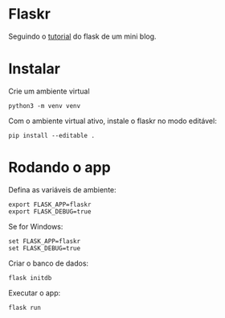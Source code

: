 # Flaskr
Seguindo o [tutorial](http://flask.pocoo.org/docs/0.12/tutorial) do flask de um mini blog.

# Instalar

Crie um ambiente virtual

```python3 -m venv venv```

Com o ambiente virtual ativo, instale o flaskr no modo editável:

```pip install --editable .```

# Rodando o app

Defina as variáveis de ambiente:

```
export FLASK_APP=flaskr
export FLASK_DEBUG=true
```

Se for Windows:

```
set FLASK_APP=flaskr
set FLASK_DEBUG=true
```

Criar o banco de dados:

```flask initdb```

Executar o app:

```flask run```
